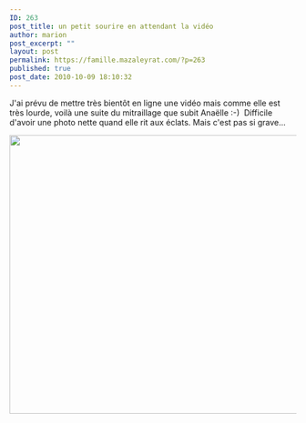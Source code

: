 ```yaml
---
ID: 263
post_title: un petit sourire en attendant la vidéo
author: marion
post_excerpt: ""
layout: post
permalink: https://famille.mazaleyrat.com/?p=263
published: true
post_date: 2010-10-09 18:10:32
---
```

J'ai prévu de mettre très bientôt en ligne une vidéo mais comme elle est très lourde, voilà une suite du mitraillage que subit Anaëlle :-)  Difficile d'avoir une photo nette quand elle rit aux éclats. Mais c'est pas si grave...

<a href="http://famille.mazaleyrat.com/wp-content/uploads/2010/10/sourire.jpg"><img class="alignleft size-large wp-image-264" title="sourire" src="http://famille.mazaleyrat.com/wp-content/uploads/2010/10/sourire-1024x785.jpg" alt="" width="640" height="490" /></a>